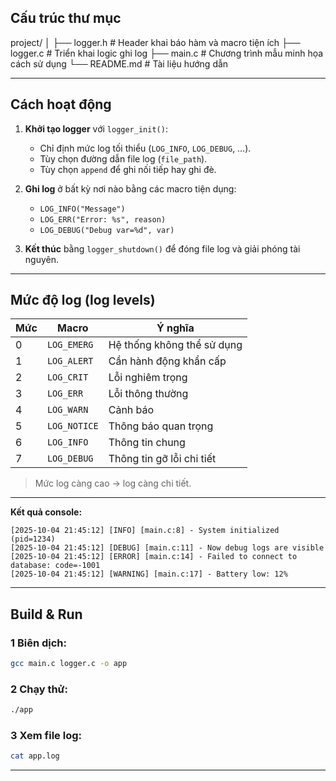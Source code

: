 
## Cấu trúc thư mục

project/
│
├── logger.h           # Header khai báo hàm và macro tiện ích
├── logger.c           # Triển khai logic ghi log
├── main.c             # Chương trình mẫu minh họa cách sử dụng
└── README.md          # Tài liệu hướng dẫn

---

## Cách hoạt động
1. **Khởi tạo logger** với `logger_init()`:
   - Chỉ định mức log tối thiểu (`LOG_INFO`, `LOG_DEBUG`, …).  
   - Tùy chọn đường dẫn file log (`file_path`).  
   - Tùy chọn `append` để ghi nối tiếp hay ghi đè.

2. **Ghi log** ở bất kỳ nơi nào bằng các macro tiện dụng:
   - `LOG_INFO("Message")`
   - `LOG_ERR("Error: %s", reason)`
   - `LOG_DEBUG("Debug var=%d", var)`

3. **Kết thúc** bằng `logger_shutdown()` để đóng file log và giải phóng tài nguyên.

---

## Mức độ log (log levels)

| Mức | Macro | Ý nghĩa |
|------|--------|----------|
| 0 | `LOG_EMERG` | Hệ thống không thể sử dụng |
| 1 | `LOG_ALERT` | Cần hành động khẩn cấp |
| 2 | `LOG_CRIT` | Lỗi nghiêm trọng |
| 3 | `LOG_ERR` | Lỗi thông thường |
| 4 | `LOG_WARN` | Cảnh báo |
| 5 | `LOG_NOTICE` | Thông báo quan trọng |
| 6 | `LOG_INFO` | Thông tin chung |
| 7 | `LOG_DEBUG` | Thông tin gỡ lỗi chi tiết |

> Mức log càng cao → log càng chi tiết.

---

**Kết quả console:**

```
[2025-10-04 21:45:12] [INFO] [main.c:8] - System initialized (pid=1234)
[2025-10-04 21:45:12] [DEBUG] [main.c:11] - Now debug logs are visible
[2025-10-04 21:45:12] [ERROR] [main.c:14] - Failed to connect to database: code=-1001
[2025-10-04 21:45:12] [WARNING] [main.c:17] - Battery low: 12%
```

---

## Build & Run

### 1 Biên dịch:

```bash
gcc main.c logger.c -o app
```

### 2 Chạy thử:

```bash
./app
```

### 3 Xem file log:

```bash
cat app.log
```
---

